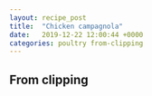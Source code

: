 ```yaml
---
layout: recipe_post
title:  "Chicken campagnola"
date:   2019-12-22 12:00:44 +0000
categories: poultry from-clipping
---
```


## From clipping
